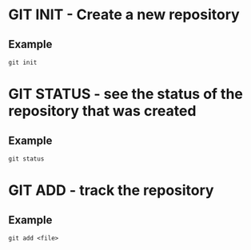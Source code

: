 # GIT INIT - Create a new repository

## Example

`git init`

# GIT STATUS - see the status of the repository that was created

## Example

`git status`

# GIT ADD - track the repository

## Example

`git add <file>`
